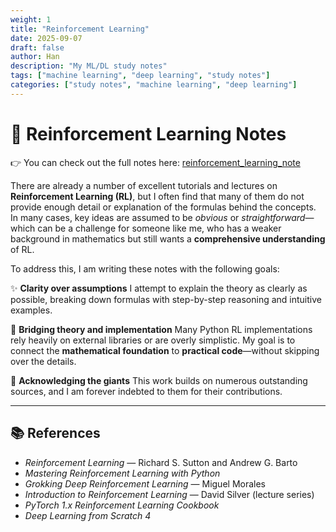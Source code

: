 ```yaml
---
weight: 1
title: "Reinforcement Learning"
date: 2025-09-07
draft: false
author: Han
description: "My ML/DL study notes"
tags: ["machine learning", "deep learning", "study notes"]
categories: ["study notes", "machine learning", "deep learning"]
---
```



# 📘 Reinforcement Learning Notes

👉 You can check out the full notes here: [reinforcement\_learning\_note](https://github.com/Han8931/reinforcement_learning_note)

There are already a number of excellent tutorials and lectures on **Reinforcement Learning (RL)**, but I often find that many of them do not provide enough detail or explanation of the formulas behind the concepts. In many cases, key ideas are assumed to be *obvious* or *straightforward*—which can be a challenge for someone like me, who has a weaker background in mathematics but still wants a **comprehensive understanding** of RL.

To address this, I am writing these notes with the following goals:

✨ **Clarity over assumptions**
I attempt to explain the theory as clearly as possible, breaking down formulas with step-by-step reasoning and intuitive examples.

🧩 **Bridging theory and implementation**
Many Python RL implementations rely heavily on external libraries or are overly simplistic. My goal is to connect the **mathematical foundation** to **practical code**—without skipping over the details.

🙏 **Acknowledging the giants**
This work builds on numerous outstanding sources, and I am forever indebted to them for their contributions.

---

## 📚 References
* *Reinforcement Learning* — Richard S. Sutton and Andrew G. Barto
* *Mastering Reinforcement Learning with Python*
* *Grokking Deep Reinforcement Learning* — Miguel Morales
* *Introduction to Reinforcement Learning* — David Silver (lecture series)
* *PyTorch 1.x Reinforcement Learning Cookbook*
* *Deep Learning from Scratch 4*



